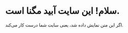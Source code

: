 <!DOCTYPE html>
<html lang="fa">
<head>
    <meta charset="UTF-8">
    <title>آبید مگنا</title>
</head>
<body>
    <h1>سلام! این سایت آبید مگنا است.</h1>
    <p>اگر این متن نمایش داده شد، یعنی سایت شما درست کار می‌کند.</p>
</body>
</html>
